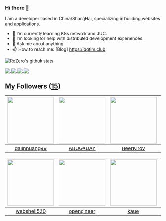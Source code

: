 ### Hi there 👋

  I am a developer based in China/ShangHai, specializing in building websites and applications.
  
  - 🌱 I’m currently learning K8s network and JUC.
  - 🤔 I’m looking for help with distributed development experiences.
  - 💬 Ask me about anything
  - 📫 How to reach me: [Blog] https://qqtim.club
  
  
  ![ReZero's github stats](https://github-readme-stats.vercel.app/api?username=rezeros&show_icons=true&title_color=fff&icon_color=79ff97&text_color=9f9f9f&bg_color=151515)
  
  
  <a href="https://github.com/rezeros">
<img align="center" src="https://github-readme-stats.vercel.app/api/top-langs/?username=rezeros&layout=compact" />
  </a>
  <a href="https://github.com/rezeros/zit">
<img align="center" src="https://github-readme-stats.vercel.app/api/pin/?username=rezeros&repo=zit&title_color=fff&icon_color=79ff97&text_color=9f9f9f&bg_color=151515" />
  </a>
  <a href="https://github.com/rezeros/zerobox">
<img align="center" src="https://github-readme-stats.vercel.app/api/pin/?username=rezeros&repo=zerobox&title_color=fff&icon_color=79ff97&text_color=9f9f9f&bg_color=151515" />
  </a>
  <a href="https://github.com/rezeros/leetcode">
<img align="center" src="https://github-readme-stats.vercel.app/api/pin/?username=rezeros&repo=leetcode&title_color=fff&icon_color=79ff97&text_color=9f9f9f&bg_color=151515" />
  </a>
 
  

## My Followers ([15](https://github.com/ReZeroS?tab=followers))

| <img src="https://avatars.githubusercontent.com/u/6508763?v=4" width="150" height="150" /> | <img src="https://avatars.githubusercontent.com/u/22606989?v=4" width="150" height="150" /> | <img src="https://avatars.githubusercontent.com/u/26834294?v=4" width="150" height="150" /> | <img src="https://avatars.githubusercontent.com/u/11344747?v=4" width="150" height="150" /> |
| :----------------------------------------------------------------------------------------: | :-----------------------------------------------------------------------------------------: | :-----------------------------------------------------------------------------------------: | :-----------------------------------------------------------------------------------------: |
|                       [dalinhuang99](https://github.com/dalinhuang99)                      |                           [ABUGADAY](https://github.com/ABUGADAY)                           |                          [HeerKirov](https://github.com/HeerKirov)                          |                           [qistchan](https://github.com/qistchan)                           |

| <img src="https://avatars.githubusercontent.com/u/11921874?v=4" width="150" height="150" /> | <img src="https://avatars.githubusercontent.com/u/32831059?v=4" width="150" height="150" /> | <img src="https://avatars.githubusercontent.com/u/7304741?v=4" width="150" height="150" /> | <img src="https://avatars.githubusercontent.com/u/34676280?v=4" width="150" height="150" /> |
| :-----------------------------------------------------------------------------------------: | :-----------------------------------------------------------------------------------------: | :----------------------------------------------------------------------------------------: | :-----------------------------------------------------------------------------------------: |
|                        [webshell520](https://github.com/webshell520)                        |                         [opengineer](https://github.com/opengineer)                         |                               [kaue](https://github.com/kaue)                              |                     [IceSeaKingFire](https://github.com/IceSeaKingFire)                     |